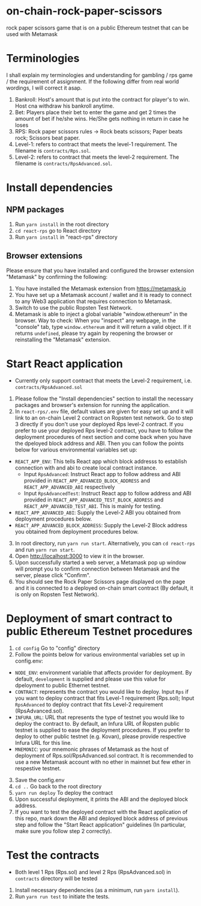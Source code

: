 # on-chain-rock-paper-scissors

rock paper scissors game that is on a public Ethereum testnet that can be used with Metamask

# Terminologies

I shall explain my terminologies and understanding for gambling / rps game / the requirement of assignment. If the following differ from real world wordings, I will correct it asap.

1. Bankroll: Host's amount that is put into the contract for player's to win. Host cna withdraw his bankroll anytime.
2. Bet: Players place their bet to enter the game and get 2 times the amount of bet if he/she wins. He/She gets nothing in return in case he loses
3. RPS: Rock paper scissors rules -> Rock beats scissors; Paper beats rock; Scissors beat paper.
4. Level-1: refers to contract that meets the level-1 requirement. The filename is `contracts/Rps.sol`.
5. Level-2: refers to contract that meets the level-2 requirement. The filename is `contracts/RpsAdvanced.sol`.

# Install dependencies

## NPM packages

1. Run `yarn install` in the root directory
2. `cd react-rps` go to React directory
3. Run `yarn install` in "react-rps" directory

## Browser extensions
Please ensure that you have installed and configured the browser extension "Metamask" by confirming the following:
1. You have installed the Metamask extension from https://metamask.io
2. You have set up a Metamask account / wallet and it is ready to connect to any Web3 application that requires connection to Metamask.
3. Switch to use the public Ropsten Test Network.
4. Metamask is able to inject a global variable "window.ethereum" in the browser. Way to check: When you "inspect" any webpage, in the "console" tab, type `window.ethereum` and it will return a valid object. If it returns `undefined`, please try again by reopening the browser or reinstalling the "Metamask" extension.

# Start React application

* Currently only support contract that meets the Level-2 requirement, i.e. `contracts/RpsAdvanced.sol`

1. Please follow the "Install dependencies" section to install the necessary packages and browser's extension for running the application.
2. In `react-rps/.env` file, default values are given for easy set up and it will link to an on-chain Level 2 contract on Ropsten test network. Go to step 3 directly if you don't use your deployed Rps level-2 contract. If you prefer to use your deployed Rps level-2 contract, you have to follow the deployment procedures of next section and come back when you have the dpeloyed block address and ABI. Then you can follow the points below for various environmental variables set up:
* `REACT_APP_ENV`: This tells React app which block addresss to establish connection with and abi to create local contract instance. 
    * Input `RpsAdvanced`: Instruct React app to follow address and ABI provided in `REACT_APP_ADVANCED_BLOCK_ADDRESS` and `REACT_APP_ADVANCED_ABI` respectively
    * Input `RpsAdvancedTest`: Instruct React app to follow address and ABI provided in `REACT_APP_ADVANCED_TEST_BLOCK_ADDRESS` and `REACT_APP_ADVANCED_TEST_ABI`. This is mainly for testing. 
* `REACT_APP_ADVANCED_ABI`: Supply the Level-2 ABI you obtained from deployment procedures below.
* `REACT_APP_ADVANCED_BLOCK_ADDRESS`: Supply the Level-2 Block address you obtained from deployment procedures below.
3. In root directory, run `yarn run start`. Alternatively, you can `cd react-rps` and run `yarn run start`. 
4. Open [http://localhost:3000](http://localhost:3000) to view it in the browser.
5. Upon successfully started a web server, a Metamask pop up window will prompt you to confirm connection between Metamask and the server, please click "Confirm".
6. You should see the Rock Paper Scissors page displayed on the page and it is connected to a deployed on-chain smart contract (By default, it is only on Ropsten Test Network).

# Deployment of smart contract to public Ethereum Testnet procedures

1. `cd config` Go to "config" directory
2. Follow the points below for various environmental variables set up in config.env:
* `NODE_ENV`: environment variable that affects provider for deployment. By default, `development` is supplied and please use this value for dpeloyment to public Ethernet testnet.
* `CONTRACT`: represents the contract you would like to deploy. Input `Rps` if you want to deploy contract that fits Level-1 requirement (Rps.sol); Input `RpsAdvanced` to deploy contract that fits Level-2 requirement (RpsAdvanced.sol).  
* `INFURA_URL`: URL that represents the type of testnet you would like to deploy the contract to. By default, an Infura URL of Ropsten public testnet is supplied to ease the deployment procedures. If you prefer to deploy to other public testnet (e.g. Kovan), please provide respective Infura URL for this line.
* `MNEMONIC`: your mnemonic phrases of Metamask as the host of deployment of Rps.sol/RpsAdvanced.sol contract. It is recommended to use a new Metamask account with no ether in mainnet but few ether in respestive testnet.
3. Save the config.env
4. `cd ..` Go back to the root directory
5. `yarn run deploy` To deploy the contract
6. Upon successful deployment, it prints the ABI and the deployed block address.
7. If you want to test the deployed contract with the React application of this repo, mark down the ABI and deployed block address of previous step and follow the "Start React application" guidelines (In particular, make sure you follow step 2 correctly).

# Test the contracts

* Both level 1 Rps (Rps.sol) and level 2 Rps (RpsAdvanced.sol) in `contracts` directory will be tested
1. Install necessary dependencies (as a minimum, run `yarn install`).
2. Run `yarn run test` to initiate the tests.